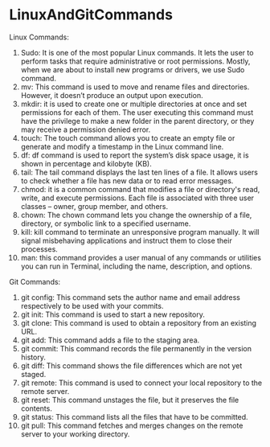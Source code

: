 # LinuxAndGitCommands
Linux Commands:
1. Sudo: It is one of the most popular Linux commands. It lets the user to perform tasks that require administrative or root permissions. Mostly, when we are about to install new programs or drivers, we use Sudo command.
2. mv: This command is used to move and rename files and directories. However, it doesn’t produce an output upon execution.
3. mkdir: it is used to create one or multiple directories at once and set permissions for each of them. The user executing this command must have the privilege to make a new folder in the parent directory, or they may receive a permission denied error.
4. touch: The touch command allows you to create an empty file or generate and modify a timestamp in the Linux command line.
5. df: df command is used to report the system’s disk space usage, it is shown in percentage and kilobyte (KB).
6. tail: The tail command displays the last ten lines of a file. It allows users to check whether a file has new data or to read error messages.
7. chmod: it is a common command that modifies a file or directory's read, write, and execute permissions. Each file is associated with three user classes – owner, group member, and others.
8. chown: The chown command lets you change the ownership of a file, directory, or symbolic link to a specified username.
9. kill: kill command to terminate an unresponsive program manually. It will signal misbehaving applications and instruct them to close their processes.
10. man: this command provides a user manual of any commands or utilities you can run in Terminal, including the name, description, and options.

Git Commands: 
1. git config: This command sets the author name and email address respectively to be used with your commits.
2. git init: This command is used to start a new repository.
3. git clone: This command is used to obtain a repository from an existing URL.
4. git add: This command adds a file to the staging area.
5. git commit: This command records the file permanently in the version history.
6. git diff: This command shows the file differences which are not yet staged.
7. git remote: This command is used to connect your local repository to the remote server.
8. git reset: This command unstages the file, but it preserves the file contents.
9. git status: This command lists all the files that have to be committed.
10. git pull: This command fetches and merges changes on the remote server to your working directory.
